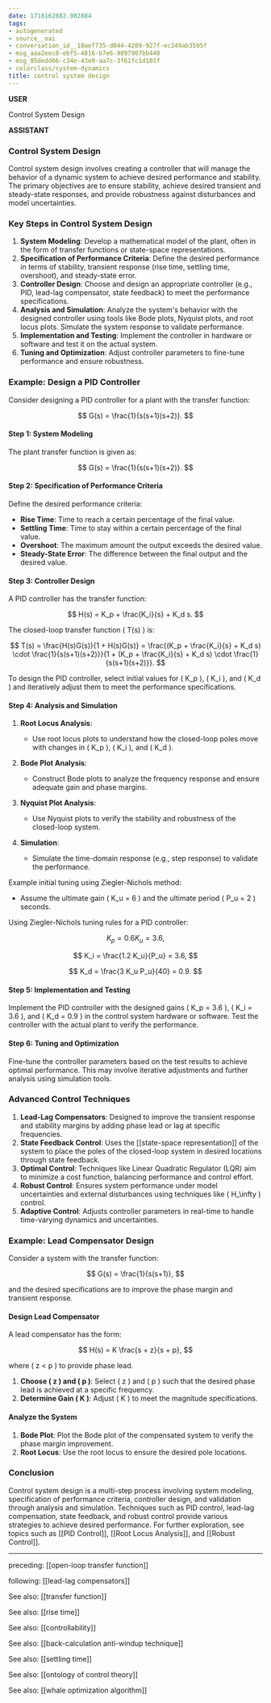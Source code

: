 ```yaml
---
date: 1718162882.982884
tags:
- autogenerated
- source__oai
- conversation_id__18aef735-d044-4209-927f-ec249ab3595f
- msg_aaa2eec8-ebf5-4816-b7e6-9897907bb440
- msg_05dedd66-c34e-43e0-aa7c-3f61fc1d101f
- colorclass/system-dynamics
title: control system design
---
```


**USER**

Control System Design


**ASSISTANT**

### Control System Design

Control system design involves creating a controller that will manage the behavior of a dynamic system to achieve desired performance and stability. The primary objectives are to ensure stability, achieve desired transient and steady-state responses, and provide robustness against disturbances and model uncertainties.

### Key Steps in Control System Design

1. **System Modeling**: Develop a mathematical model of the plant, often in the form of transfer functions or state-space representations.
2. **Specification of Performance Criteria**: Define the desired performance in terms of stability, transient response (rise time, settling time, overshoot), and steady-state error.
3. **Controller Design**: Choose and design an appropriate controller (e.g., PID, lead-lag compensator, state feedback) to meet the performance specifications.
4. **Analysis and Simulation**: Analyze the system's behavior with the designed controller using tools like Bode plots, Nyquist plots, and root locus plots. Simulate the system response to validate performance.
5. **Implementation and Testing**: Implement the controller in hardware or software and test it on the actual system.
6. **Tuning and Optimization**: Adjust controller parameters to fine-tune performance and ensure robustness.

### Example: Design a PID Controller

Consider designing a PID controller for a plant with the transfer function:

$$
G(s) = \frac{1}{s(s+1)(s+2)}.
$$

#### Step 1: System Modeling

The plant transfer function is given as:

$$
G(s) = \frac{1}{s(s+1)(s+2)}.
$$

#### Step 2: Specification of Performance Criteria

Define the desired performance criteria:
- **Rise Time**: Time to reach a certain percentage of the final value.
- **Settling Time**: Time to stay within a certain percentage of the final value.
- **Overshoot**: The maximum amount the output exceeds the desired value.
- **Steady-State Error**: The difference between the final output and the desired value.

#### Step 3: Controller Design

A PID controller has the transfer function:

$$
H(s) = K_p + \frac{K_i}{s} + K_d s.
$$

The closed-loop transfer function \( T(s) \) is:

$$
T(s) = \frac{H(s)G(s)}{1 + H(s)G(s)} = \frac{(K_p + \frac{K_i}{s} + K_d s) \cdot \frac{1}{s(s+1)(s+2)}}{1 + (K_p + \frac{K_i}{s} + K_d s) \cdot \frac{1}{s(s+1)(s+2)}}.
$$

To design the PID controller, select initial values for \( K_p \), \( K_i \), and \( K_d \) and iteratively adjust them to meet the performance specifications.

#### Step 4: Analysis and Simulation

1. **Root Locus Analysis**:
   - Use root locus plots to understand how the closed-loop poles move with changes in \( K_p \), \( K_i \), and \( K_d \).

2. **Bode Plot Analysis**:
   - Construct Bode plots to analyze the frequency response and ensure adequate gain and phase margins.

3. **Nyquist Plot Analysis**:
   - Use Nyquist plots to verify the stability and robustness of the closed-loop system.

4. **Simulation**:
   - Simulate the time-domain response (e.g., step response) to validate the performance.

Example initial tuning using Ziegler-Nichols method:

- Assume the ultimate gain \( K_u = 6 \) and the ultimate period \( P_u = 2 \) seconds.

Using Ziegler-Nichols tuning rules for a PID controller:

$$
K_p = 0.6 K_u = 3.6,
$$

$$
K_i = \frac{1.2 K_u}{P_u} = 3.6,
$$

$$
K_d = \frac{3 K_u P_u}{40} = 0.9.
$$

#### Step 5: Implementation and Testing

Implement the PID controller with the designed gains \( K_p = 3.6 \), \( K_i = 3.6 \), and \( K_d = 0.9 \) in the control system hardware or software. Test the controller with the actual plant to verify the performance.

#### Step 6: Tuning and Optimization

Fine-tune the controller parameters based on the test results to achieve optimal performance. This may involve iterative adjustments and further analysis using simulation tools.

### Advanced Control Techniques

1. **Lead-Lag Compensators**: Designed to improve the transient response and stability margins by adding phase lead or lag at specific frequencies.
2. **State Feedback Control**: Uses the [[state-space representation]] of the system to place the poles of the closed-loop system in desired locations through state feedback.
3. **Optimal Control**: Techniques like Linear Quadratic Regulator (LQR) aim to minimize a cost function, balancing performance and control effort.
4. **Robust Control**: Ensures system performance under model uncertainties and external disturbances using techniques like \( H_\infty \) control.
5. **Adaptive Control**: Adjusts controller parameters in real-time to handle time-varying dynamics and uncertainties.

### Example: Lead Compensator Design

Consider a system with the transfer function:

$$
G(s) = \frac{1}{s(s+1)},
$$

and the desired specifications are to improve the phase margin and transient response.

#### Design Lead Compensator

A lead compensator has the form:

$$
H(s) = K \frac{s + z}{s + p},
$$

where \( z < p \) to provide phase lead.

1. **Choose \( z \) and \( p \)**: Select \( z \) and \( p \) such that the desired phase lead is achieved at a specific frequency.
2. **Determine Gain \( K \)**: Adjust \( K \) to meet the magnitude specifications.

#### Analyze the System

1. **Bode Plot**: Plot the Bode plot of the compensated system to verify the phase margin improvement.
2. **Root Locus**: Use the root locus to ensure the desired pole locations.

### Conclusion

Control system design is a multi-step process involving system modeling, specification of performance criteria, controller design, and validation through analysis and simulation. Techniques such as PID control, lead-lag compensation, state feedback, and robust control provide various strategies to achieve desired performance. For further exploration, see topics such as [[PID Control]], [[Root Locus Analysis]], and [[Robust Control]].


---

preceding: [[open-loop transfer function]]  


following: [[lead-lag compensators]]

See also: [[transfer function]]


See also: [[rise time]]


See also: [[controllability]]


See also: [[back-calculation anti-windup technique]]


See also: [[settling time]]


See also: [[ontology of control theory]]


See also: [[whale optimization algorithm]]